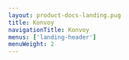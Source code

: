 ```yaml
---
layout: product-docs-landing.pug
title: Konvoy
navigationTitle: Konvoy
menus: ['landing-header']
menuWeight: 2
---
```

